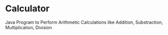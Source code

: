# Calculator
Java Program to Perform Arithmetic Calculations like Addition, Substraction, Multiplication, Division
